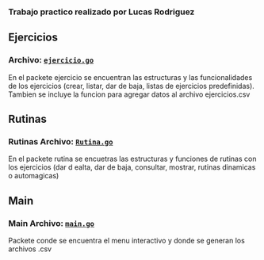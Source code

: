 ### Trabajo practico realizado por Lucas Rodriguez

## Ejercicios 
### Archivo: [`ejercicio.go`](ejercicio/ejercicio.go)

En el packete ejercicio se encuentran las estructuras y las funcionalidades de los ejercicios (crear, listar, dar de baja, listas de ejercicios predefinidas). Tambien se incluye la funcion para agregar datos al archivo ejercicios.csv




## Rutinas 
### Rutinas Archivo: [`Rutina.go`](rutina/rutina.go)

En el packete rutina se encuetras las estructuras y funciones de rutinas con los ejercicios (dar d ealta, dar de baja, consultar, mostrar, rutinas dinamicas o automagicas)

## Main 
### Main Archivo: [`main.go`](main.go)

Packete conde se encuentra el menu interactivo y donde se generan los archivos .csv